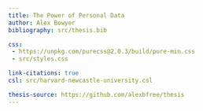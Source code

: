 ```yaml
---
title: The Power of Personal Data
author: Alex Bowyer
bibliography: src/thesis.bib

css:
 - https://unpkg.com/purecss@2.0.3/build/pure-min.css
 - src/styles.css

link-citations: true
csl: src/harvard-newcastle-university.csl

thesis-source: https://github.com/alexbfree/thesis
---
```

